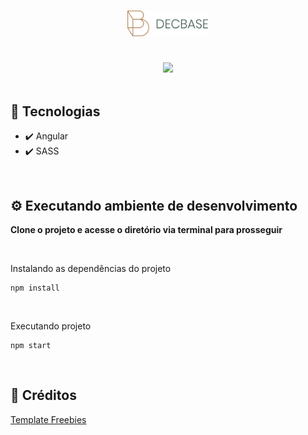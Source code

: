 <h1 align="center">
  <img src="./src/assets/images/logo.png" width="130">
</h1>

<br />

<div align="center">
  <img src="https://user-images.githubusercontent.com/54766216/136468695-5f6e5fc4-8039-4d9a-950c-9f27c8d7393e.gif">
</div>

<br />

## 🚀 Tecnologias

- ✔️ Angular
- ✔️ SASS

<br />

## ⚙️ Executando ambiente de desenvolvimento

<strong>Clone o projeto e acesse o diretório via terminal para prosseguir</strong>

<br/>

<span>Instalando as dependências do projeto</span>

```
npm install
```

<br/>

<span>Executando projeto</span>

```
npm start
```

<br />

## 🤝 Créditos

<a href="https://www.templatefreebies.com/resources/decbase-template" target="_blank">Template Freebies</a>

